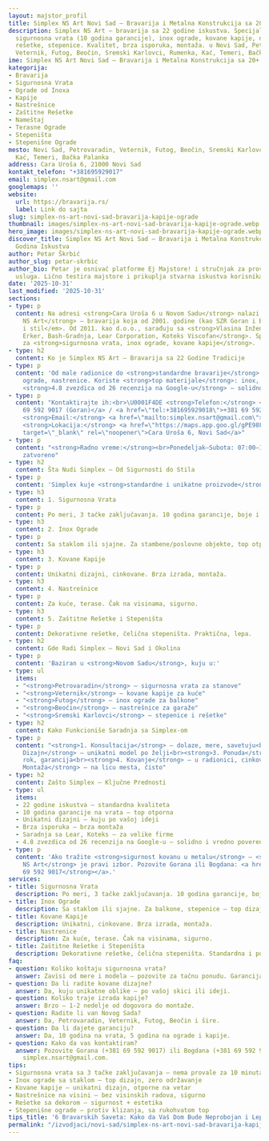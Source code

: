 ```yaml
---
layout: majstor_profil
title: Simplex NS Art Novi Sad – Bravarija i Metalna Konstrukcija sa 20+ Godina Iskustva
description: Simplex NS Art – bravarija sa 22 godine iskustva. Specijalizovani za
  sigurnosna vrata (10 godina garancije), inox ograde, kovane kapije, nastrešnice,
  rešetke, stepenice. Kvalitet, brza isporuka, montaža. u Novi Sad, Petrovaradin,
  Veternik, Futog, Beočin, Sremski Karlovci, Rumenka, Kać, Temeri, Bačka Palanka.
ime: Simplex NS Art Novi Sad – Bravarija i Metalna Konstrukcija sa 20+ Godina Iskustva
kategorija:
- Bravarija
- Sigurnosna Vrata
- Ograde od Inoxa
- Kapije
- Nastrešnice
- Zaštitne Rešetke
- Nameštaj
- Terasne Ograde
- Stepeništa
- Stepenišne Ograde
mesto: Novi Sad, Petrovaradin, Veternik, Futog, Beočin, Sremski Karlovci, Rumenka,
  Kać, Temeri, Bačka Palanka
address: Cara Uroša 6, 21000 Novi Sad
kontakt_telefon: "+381695929017"
email: simplex.nsart@gmail.com
googlemaps: ''
website:
  url: https://bravarija.rs/
  label: Link do sajta
slug: simplex-ns-art-novi-sad-bravarija-kapije-ograde
thumbnail: images/simplex-ns-art-novi-sad-bravarija-kapije-ograde.webp
hero_image: images/simplex-ns-art-novi-sad-bravarija-kapije-ograde.webp
discover_title: Simplex NS Art Novi Sad – Bravarija i Metalna Konstrukcija sa 20+
  Godina Iskustva
author: Petar Škrbić
author_slug: petar-skrbic
author_bio: Petar je osnivač platforme Ej Majstore! i stručnjak za proveru kvaliteta
  usluga. Lično testira majstore i prikuplja stvarna iskustva korisnika širom Srbije.
date: '2025-10-31'
last_modified: '2025-10-31'
sections:
- type: p
  content: Na adresi <strong>Cara Uroša 6 u Novom Sadu</strong> nalazi se <strong>Simplex
    NS Art</strong> – bravarija koja od 2001. godine (kao SZR Goran i Boda) kuje <em>sigurnost
    i stil</em>. Od 2011. kao d.o.o., sarađuju sa <strong>Vlasina Inženjering, Domarc,
    Erker, Bash-Gradnja, Lear Corporation, Koteks Viscofan</strong>. Specijalizovani
    za <strong>sigurnosna vrata, inox ograde, kovane kapije</strong>.
- type: h2
  content: Ko je Simplex NS Art – Bravarija sa 22 Godine Tradicije
- type: p
  content: 'Od male radionice do <strong>standardne bravarije</strong>. Kuju kapije,
    ograde, nastrenice. Koriste <strong>top materijale</strong>: inox, čelik, staklo.
    <strong>4.8 zvezdica od 26 recenzija na Google-u</strong> – solidno i vredno poverenja.'
- type: p
  content: "Kontaktirajte ih:<br>\U0001F4DE <strong>Telefon:</strong> <a href=\"tel:+381695929017\">+381
    69 592 9017 (Goran)</a> / <a href=\"tel:+381695929018\">+381 69 592 9018 (Bogdan)</a><br>\U0001F4E7
    <strong>Email:</strong> <a href=\"mailto:simplex.nsart@gmail.com\">simplex.nsart@gmail.com</a><br>\U0001F4CD
    <strong>Lokacija:</strong> <a href=\"https://maps.app.goo.gl/gPE98FUMUutrXvQT6\"
    target=\"_blank\" rel=\"noopener\">Cara Uroša 6, Novi Sad</a>"
- type: p
  content: "<strong>Radno vreme:</strong><br>Ponedeljak–Subota: 07:00–16:00h<br>Nedelja:
    zatvoreno"
- type: h2
  content: Šta Nudi Simplex – Od Sigurnosti do Stila
- type: p
  content: 'Simplex kuje <strong>standardne i unikatne proizvode</strong>:'
- type: h3
  content: 1. Sigurnosna Vrata
- type: p
  content: Po meri, 3 tačke zaključavanja. 10 godina garancije, boje i dezni po izboru.
- type: h3
  content: 2. Inox Ograde
- type: p
  content: Sa staklom ili sjajne. Za stambene/poslovne objekte, top otporne.
- type: h3
  content: 3. Kovane Kapije
- type: p
  content: Unikatni dizajni, cinkovane. Brza izrada, montaža.
- type: h3
  content: 4. Nastrešnice
- type: p
  content: Za kuće, terase. Čak na visinama, sigurno.
- type: h3
  content: 5. Zaštitne Rešetke i Stepeništa
- type: p
  content: Dekorativne rešetke, čelična stepeništa. Praktična, lepa.
- type: h2
  content: Gde Radi Simplex – Novi Sad i Okolina
- type: p
  content: 'Baziran u <strong>Novom Sadu</strong>, kuju u:'
- type: ul
  items:
  - "<strong>Petrovaradin</strong> – sigurnosna vrata za stanove"
  - "<strong>Veternik</strong> – kovane kapije za kuće"
  - "<strong>Futog</strong> – inox ograde za balkone"
  - "<strong>Beočin</strong> – nastrešnice za garaže"
  - "<strong>Sremski Karlovci</strong> – stepenice i rešetke"
- type: h2
  content: Kako Funkcioniše Saradnja sa Simplex-om
- type: p
  content: "<strong>1. Konsultacija</strong> – dolaze, mere, savetuju<br><strong>2.
    Dizajn</strong> – unikatni model po želji<br><strong>3. Ponuda</strong> – cena,
    rok, garancija<br><strong>4. Kovanje</strong> – u radionici, cinkovano<br><strong>5.
    Montaža</strong> – na licu mesta, čisto"
- type: h2
  content: Zašto Simplex – Ključne Prednosti
- type: ul
  items:
  - 22 godine iskustva – standardna kvaliteta
  - 10 godina garancije na vrata – top otporna
  - Unikatni dizajni – kuju po vašoj ideji
  - Brza isporuka – brza montaža
  - Saradnja sa Lear, Koteks – za velike firme
  - 4.8 zvezdica od 26 recenzija na Google-u – solidno i vredno poverenja
- type: p
  content: 'Ako tražite <strong>sigurnost kovanu u metalu</strong> – <strong>Simplex
    NS Art</strong> je pravi izbor. Pozovite Gorana ili Bogdana: <a href="tel:+381695929017"><strong>+381
    69 592 9017</strong></a>.'
services:
- title: Sigurnosna Vrata
  description: Po meri, 3 tačke zaključavanja. 10 godina garancije, boje po izboru.
- title: Inox Ograde
  description: Sa staklom ili sjajne. Za balkone, stepenice – top dizajn.
- title: Kovane Kapije
  description: Unikatni, cinkovane. Brza izrada, montaža.
- title: Nastrenice
  description: Za kuće, terase. Čak na visinama, sigurno.
- title: Zaštitne Rešetke i Stepeništa
  description: Dekorativne rešetke, čelična stepeništa. Standardna i po meri.
faq:
- question: Koliko koštaju sigurnosna vrata?
  answer: Zavisi od mere i modela – pozovite za tačnu ponudu. Garancija 10 godina.
- question: Da li radite kovane dizajne?
  answer: Da, kuju unikatne oblike – po vašoj skici ili ideji.
- question: Koliko traje izrada kapije?
  answer: Brzo – 1-2 nedelje od dogovora do montaže.
- question: Radite li van Novog Sada?
  answer: Da, Petrovaradin, Veternik, Futog, Beočin i šire.
- question: Da li dajete garanciju?
  answer: Da, 10 godina na vrata, 5 godina na ograde i kapije.
- question: Kako da vas kontaktiram?
  answer: Pozovite Gorana (+381 69 592 9017) ili Bogdana (+381 69 592 9018) ili mejl
    simplex.nsart@gmail.com.
tips:
- Sigurnosna vrata sa 3 tačke zaključavanja – nema provale za 10 minuta
- Inox ograde sa staklom – top dizajn, zero održavanje
- Kovane kapije – unikatni dizajn, otporne na vetar
- Nastrešnice na visini – bez visinskih radova, sigurno
- Rešetke sa dekorom – sigurnost + estetika
- Stepenišne ograde – protiv klizanja, sa rukohvatom top
tips_title: '6 Bravarskih Saveta: Kako da Vaš Dom Bude Neprobojan i Lep'
permalink: "/izvodjaci/novi-sad/simplex-ns-art-novi-sad-bravarija-kapije-ograde/"
---
```

